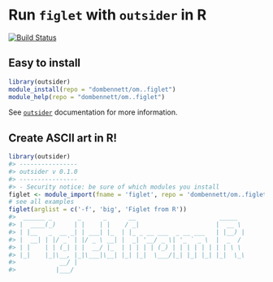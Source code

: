 
<!-- README.md is generated from README.Rmd. Please edit that file -->
<!-- devtools::rmarkdown::render("README.Rmd") -->
<!-- Rscript -e "library(knitr); knit('README.Rmd')" -->
Run `figlet` with `outsider` in R
=================================

[![Build Status](https://travis-ci.org/dombennett/om..figlet.svg?branch=master)](https://travis-ci.org/dombennett/om..figlet)

Easy to install
---------------

``` r
library(outsider)
module_install(repo = "dombennett/om..figlet")
module_help(repo = "dombennett/om..figlet")
```

See [`outsider`](https://github.com/AntonelliLab/outsider) documentation for more information.

Create ASCII art in R!
----------------------

``` r
library(outsider)
#> ----------------
#> outsider v 0.1.0
#> ----------------
#> - Security notice: be sure of which modules you install
figlet <- module_import(fname = 'figlet', repo = 'dombennett/om..figlet')
# see all examples
figlet(arglist = c('-f', 'big', 'Figlet from R'))
#>  ______ _       _      _      __                       _____  
#> |  ____(_)     | |    | |    / _|                     |  __ \ 
#> | |__   _  __ _| | ___| |_  | |_ _ __ ___  _ __ ___   | |__) |
#> |  __| | |/ _` | |/ _ \ __| |  _| '__/ _ \| '_ ` _ \  |  _  / 
#> | |    | | (_| | |  __/ |_  | | | | | (_) | | | | | | | | \ \ 
#> |_|    |_|\__, |_|\___|\__| |_| |_|  \___/|_| |_| |_| |_|  \_\
#>            __/ |                                              
#>           |___/
```
